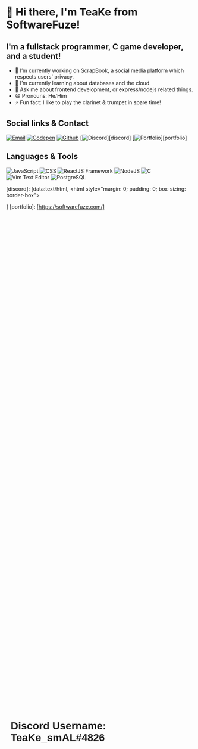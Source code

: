 # 👋 Hi there, I'm TeaKe from SoftwareFuze!

## I'm a fullstack programmer, C game developer, and a student!
- 🔭 I’m currently working on ScrapBook, a social media platform which respects users' privacy.
- 🌱 I’m currently learning about databases and the cloud.
- 💬 Ask me about frontend development, or express/nodejs related things.
- 😄 Pronouns: He/Him
- ⚡ Fun fact: I like to play the clarinet & trumpet in spare time!

## Social links & Contact
[![Email](<img src="https://i.pinimg.com/originals/8f/c3/7b/8fc37b74b608a622588fbaa361485f32.png" width="60px" height="60px" />)][email]
[![Codepen](<img src="https://blog.codepen.io/wp-content/uploads/2012/06/Button-Black-Large.png" width="60px" height="60px" />)][codepen]
[![Github](<img src="https://i.pinimg.com/originals/48/e0/73/48e07378e01dd719c060c1f2f2b5cb00.png" width="60px" height="60px" />)][github]
[![Discord](<img src="https://www.clipartmax.com/png/middle/307-3072089_discord-logo-computer-icons-reddit-discord-icon.png" width="60px" height="60px" />)][discord]
[![Portfolio](<img src="https://i.pinimg.com/originals/1d/b9/9d/1db99daa9371bf0989f05a0bc12e2b9e.png" width="60px" height="60px" />)][portfolio]

## Languages & Tools
![JavaScript](<img src="https://img.favpng.com/2/12/22/javascript-icon-png-favpng-ruDBDhxzVxWHgXXtH2Hi1XzJf.jpg" width="60px" height="60px" />)
![CSS](<img src="https://raw.githubusercontent.com/github/explore/6c6508f34230f0ac0d49e847a326429eefbfc030/topics/css/css.png" width="60px" height="60px" />)
![ReactJS Framework](<img src="https://react-metismenu-icons.vermiliontrr8.fun/img/376498.png" width="60px" height="60px" />)
![NodeJS](<img src="https://cdn.iconscout.com/icon/free/png-512/node-js-1-1174935.png" width="60px" height="60px" />)
![C](<img src="https://cdn.iconscout.com/icon/free/png-512/c-programming-569564.png" width="60px" height="60px" />)
![Vim Text Editor](<img src="https://user-images.githubusercontent.com/8083855/30329899-bffb884c-97e4-11e7-8b93-f8e4bed7338a.png" width="60px" height"60px" />)
![PostgreSQL](<img src="https://cdn.iconscout.com/icon/free/png-512/postgresql-226047.png" width="60px" height="60px" />)

[email]: [mailto:atticus@softwarefuze.com]
[codepen]: [https://codepen.io/TeaKe_smAL]
[github]: [https://github.com/SoftwareFuze]
[discord]: [data:text/html, \<html style="margin: 0; padding: 0; box-sizing: border-box"><h1 style="font-family: arial; position: absolute; top: 50%; left: 50%; transform: translate(-50%, -50%)">Discord Username: TeaKe_smAL#4826</h1></html>]
[portfolio]: [https://softwarefuze.com/]
